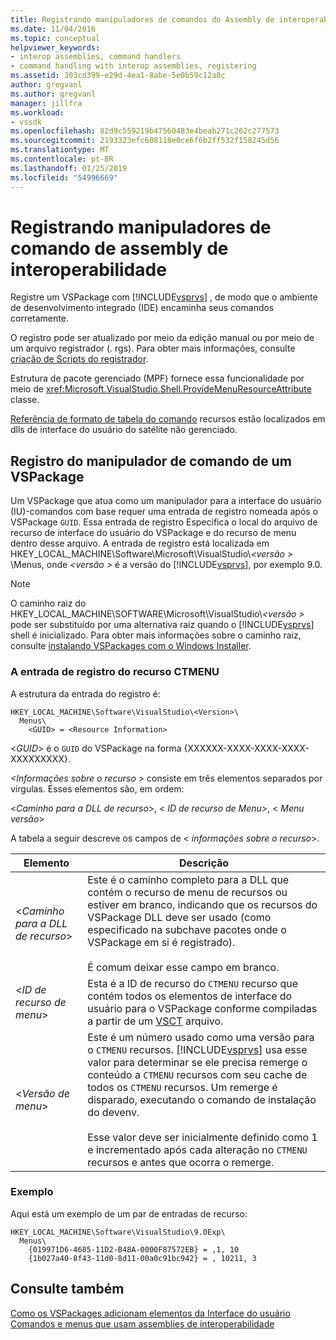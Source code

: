 ```yaml
---
title: Registrando manipuladores de comandos do Assembly de interoperabilidade | Microsoft Docs
ms.date: 11/04/2016
ms.topic: conceptual
helpviewer_keywords:
- interop assemblies, command handlers
- command handling with interop assemblies, registering
ms.assetid: 303cd399-e29d-4ea1-8abe-5e0b59c12a0c
author: gregvanl
ms.author: gregvanl
manager: jillfra
ms.workload:
- vssdk
ms.openlocfilehash: 82d9c559219b47560483e4beab271c262c277573
ms.sourcegitcommit: 2193323efc608118e0ce6f6b2ff532f158245d56
ms.translationtype: MT
ms.contentlocale: pt-BR
ms.lasthandoff: 01/25/2019
ms.locfileid: "54996669"
---
```

# <a name="registering-interop-assembly-command-handlers"></a>Registrando manipuladores de comando de assembly de interoperabilidade
Registre um VSPackage com [!INCLUDE[vsprvs](../../code-quality/includes/vsprvs_md.md)] , de modo que o ambiente de desenvolvimento integrado (IDE) encaminha seus comandos corretamente.  

 O registro pode ser atualizado por meio da edição manual ou por meio de um arquivo registrador (. rgs). Para obter mais informações, consulte [criação de Scripts do registrador](/cpp/atl/creating-registrar-scripts).  

 Estrutura de pacote gerenciado (MPF) fornece essa funcionalidade por meio de <xref:Microsoft.VisualStudio.Shell.ProvideMenuResourceAttribute> classe.  

 [Referência de formato de tabela do comando](https://msdn.microsoft.com/library/09e9c6ef-9863-48de-9483-d45b7b7c798f) recursos estão localizados em dlls de interface do usuário do satélite não gerenciado.  

## <a name="command-handler-registration-of-a-vspackage"></a>Registro do manipulador de comando de um VSPackage  
 Um VSPackage que atua como um manipulador para a interface do usuário (IU)-comandos com base requer uma entrada de registro nomeada após o VSPackage `GUID`. Essa entrada de registro Especifica o local do arquivo de recurso de interface do usuário do VSPackage e do recurso de menu dentro desse arquivo. A entrada de registro está localizada em HKEY_LOCAL_MACHINE\Software\Microsoft\VisualStudio\\*\<versão >* \Menus, onde  *\<versão >* é a versão do [!INCLUDE[vsprvs](../../code-quality/includes/vsprvs_md.md)], por exemplo 9.0.  

> [!NOTE]
>  O caminho raiz do HKEY_LOCAL_MACHINE\SOFTWARE\Microsoft\VisualStudio\\*\<versão >* pode ser substituído por uma alternativa raiz quando o [!INCLUDE[vsprvs](../../code-quality/includes/vsprvs_md.md)] shell é inicializado. Para obter mais informações sobre o caminho raiz, consulte [instalando VSPackages com o Windows Installer](../../extensibility/internals/installing-vspackages-with-windows-installer.md).  

### <a name="the-ctmenu-resource-registry-entry"></a>A entrada de registro do recurso CTMENU  
 A estrutura da entrada do registro é:  

```  
HKEY_LOCAL_MACHINE\Software\VisualStudio\<Version>\  
  Menus\  
    <GUID> = <Resource Information>  
```  

 \<*GUID*> é o `GUID` do VSPackage na forma {XXXXXX-XXXX-XXXX-XXXX-XXXXXXXXX}.  

 *\<Informações sobre o recurso >* consiste em três elementos separados por vírgulas. Esses elementos são, em ordem:  

 \<*Caminho para a DLL de recurso*>, \< *ID de recurso de Menu*>, \< *Menu versão*>  

 A tabela a seguir descreve os campos de \< *informações sobre o recurso*>.  


| Elemento | Descrição |
|---------------------------| - |
| \<*Caminho para a DLL de recurso*> | Este é o caminho completo para a DLL que contém o recurso de menu de recursos ou estiver em branco, indicando que os recursos do VSPackage DLL deve ser usado (como especificado na subchave pacotes onde o VSPackage em si é registrado).<br /><br /> É comum deixar esse campo em branco. |
| \<*ID de recurso de menu*> | Esta é a ID de recurso do `CTMENU` recurso que contém todos os elementos de interface do usuário para o VSPackage conforme compiladas a partir de um [VSCT](../../extensibility/internals/visual-studio-command-table-dot-vsct-files.md) arquivo. |
| \<*Versão de menu*> | Este é um número usado como uma versão para o `CTMENU` recursos. [!INCLUDE[vsprvs](../../code-quality/includes/vsprvs_md.md)] usa esse valor para determinar se ele precisa remerge o conteúdo a `CTMENU` recursos com seu cache de todos os `CTMENU` recursos. Um remerge é disparado, executando o comando de instalação do devenv.<br /><br /> Esse valor deve ser inicialmente definido como 1 e incrementado após cada alteração no `CTMENU` recursos e antes que ocorra o remerge. |

### <a name="example"></a>Exemplo  
 Aqui está um exemplo de um par de entradas de recurso:  

```  
HKEY_LOCAL_MACHINE\Software\VisualStudio\9.0Exp\  
  Menus\  
    {019971D6-4685-11D2-B48A-0000F87572EB} = ,1, 10  
    {1b027a40-8f43-11d0-8d11-00a0c91bc942} = , 10211, 3  
```  

## <a name="see-also"></a>Consulte também  
 [Como os VSPackages adicionam elementos da Interface do usuário](../../extensibility/internals/how-vspackages-add-user-interface-elements.md)   
 [Comandos e menus que usam assemblies de interoperabilidade](../../extensibility/internals/commands-and-menus-that-use-interop-assemblies.md)